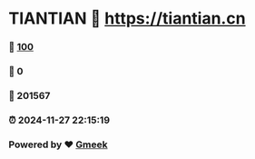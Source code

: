 # TIANTIAN :link: https://tiantian.cn 
### :page_facing_up: [100](https://tiantian.cn/tag.html) 
### :speech_balloon: 0 
### :hibiscus: 201567 
### :alarm_clock: 2024-11-27 22:15:19 
### Powered by :heart: [Gmeek](https://github.com/Meekdai/Gmeek)
